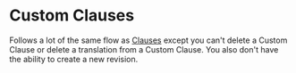 # Custom Clauses

Follows a lot of the same flow as [Clauses](Technical-Designs/Clauses.md) except you can't delete a Custom Clause or delete a translation from a Custom Clause. You also don't have the ability to create a new revision.
